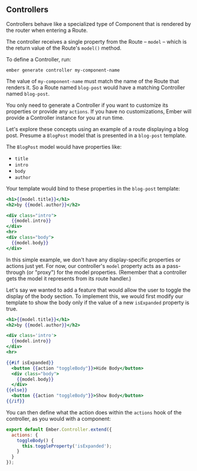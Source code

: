 ## Controllers

Controllers behave like a specialized type of Component that is rendered by
the router when entering a Route.

The controller receives a single property from the Route – `model` – which is
the return value of the Route's `model()` method.

To define a Controller, run:

```shell
ember generate controller my-component-name
```

The value of `my-component-name` must match the name of the Route that renders
it. So a Route named `blog-post` would have a matching Controller named
`blog-post`.

You only need to generate a Controller if you want to customize its
properties or provide any `actions`. If you have no customizations, Ember will
provide a Controller instance for you at run time.

Let's explore these concepts using an example of a route displaying a blog
post. Presume a `BlogPost` model that is presented in a `blog-post` template.

The `BlogPost` model would have properties like:

* `title`
* `intro`
* `body`
* `author`

Your template would bind to these properties in the `blog-post`
template:

```app/templates/blog-post.hbs
<h1>{{model.title}}</h1>
<h2>by {{model.author}}</h2>

<div class="intro">
  {{model.intro}}
</div>
<hr>
<div class="body">
  {{model.body}}
</div>
```

In this simple example, we don't have any display-specific properties
or actions just yet. For now, our controller's `model` property acts as a
pass-through (or "proxy") for the model properties. (Remember that
a controller gets the model it represents from its route handler.)

Let's say we wanted to add a feature that would allow the user to
toggle the display of the body section. To implement this, we would
first modify our template to show the body only if the value of a
new `isExpanded` property is true.

```app/templates/blog-post.hbs
<h1>{{model.title}}</h1>
<h2>by {{model.author}}</h2>

<div class='intro'>
  {{model.intro}}
</div>
<hr>

{{#if isExpanded}}
  <button {{action "toggleBody"}}>Hide Body</button>
  <div class="body">
    {{model.body}}
  </div>
{{else}}
  <button {{action "toggleBody"}}>Show Body</button>
{{/if}}
```

You can then define what the action does within the `actions` hook
of the controller, as you would with a component:

```app/controllers/blog-post.js
export default Ember.Controller.extend({
  actions: {
    toggleBody() {
      this.toggleProperty('isExpanded');
    }
  }
});
```
